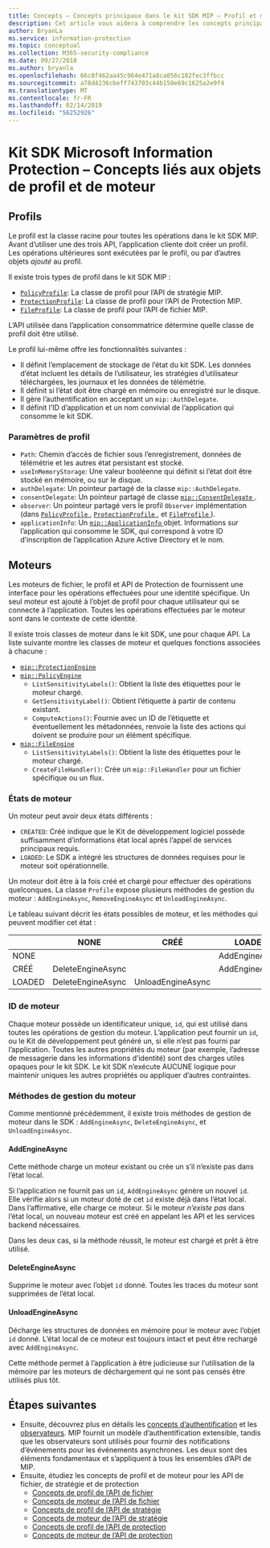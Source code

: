 ```yaml
---
title: Concepts – Concepts principaux dans le kit SDK MIP – Profil et moteur
description: Cet article vous aidera à comprendre les concepts principaux du kit SDK, appelés profil et moteur, qui sont créés pendant l’initialisation de l’application.
author: BryanLa
ms.service: information-protection
ms.topic: conceptual
ms.collection: M365-security-compliance
ms.date: 09/27/2018
ms.author: bryanla
ms.openlocfilehash: 66c8f462aa45c964e471a8ca056c102fec3ffbcc
ms.sourcegitcommit: a78d4236cbeff743703c44b150e69c1625a2e9f4
ms.translationtype: MT
ms.contentlocale: fr-FR
ms.lasthandoff: 02/14/2019
ms.locfileid: "56252926"
---
```

# <a name="microsoft-information-protection-sdk---profile-and-engine-object-concepts"></a>Kit SDK Microsoft Information Protection – Concepts liés aux objets de profil et de moteur

## <a name="profiles"></a>Profils

Le profil est la classe racine pour toutes les opérations dans le kit SDK MIP. Avant d’utiliser une des trois API, l’application cliente doit créer un profil. Les opérations ultérieures sont exécutées par le profil, ou par d’autres objets *ajouté* au profil.

Il existe trois types de profil dans le kit SDK MIP :

- [`PolicyProfile`](reference/class_mip_policyprofile.md): La classe de profil pour l’API de stratégie MIP.
- [`ProtectionProfile`](reference/class_mip_protectionprofile.md): La classe de profil pour l’API de Protection MIP.
- [`FileProfile`](reference/class_mip_fileprofile.md): La classe de profil pour l’API de fichier MIP.

L’API utilisée dans l’application consommatrice détermine quelle classe de profil doit être utilisé.

Le profil lui-même offre les fonctionnalités suivantes :

- Il définit l’emplacement de stockage de l’état du kit SDK. Les données d’état incluent les détails de l’utilisateur, les stratégies d’utilisateur téléchargées, les journaux et les données de télémétrie.
- Il définit si l’état doit être chargé en mémoire ou enregistré sur le disque.
- Il gère l’authentification en acceptant un `mip::AuthDelegate`.
- Il définit l’ID d’application et un nom convivial de l’application qui consomme le kit SDK.

### <a name="profile-settings"></a>Paramètres de profil

- `Path`: Chemin d’accès de fichier sous l’enregistrement, données de télémétrie et les autres état persistant est stocké.
- `useInMemoryStorage`: Une valeur booléenne qui définit si l’état doit être stocké en mémoire, ou sur le disque.
- `authDelegate`: Un pointeur partagé de la classe `mip::AuthDelegate`. 
- `consentDelegate`: Un pointeur partagé de classe [ `mip::ConsentDelegate` ](reference/class_mip_consentdelegate.md). 
- `observer`: Un pointeur partagé vers le profil `Observer` implémentation (dans [ `PolicyProfile` ](reference/class_mip_policyprofile_observer.md), [ `ProtectionProfile` ](reference/class_mip_protectionprofile_observer.md), et [ `FileProfile` ](reference/class_mip_fileprofile_observer.md)).
- `applicationInfo`: Un [ `mip::ApplicationInfo` ](reference/mip-enums-and-structs.md#structures) objet. Informations sur l’application qui consomme le SDK, qui correspond à votre ID d’inscription de l’application Azure Active Directory et le nom.

## <a name="engines"></a>Moteurs

Les moteurs de fichier, le profil et API de Protection de fournissent une interface pour les opérations effectuées pour une identité spécifique. Un seul moteur est ajouté à l’objet de profil pour chaque utilisateur qui se connecte à l’application. Toutes les opérations effectuées par le moteur sont dans le contexte de cette identité.

Il existe trois classes de moteur dans le kit SDK, une pour chaque API. La liste suivante montre les classes de moteur et quelques fonctions associées à chacune :

- [`mip::ProtectionEngine`](reference/class_mip_protectionengine.md)
- [`mip::PolicyEngine`](reference/class_mip_policyengine.md)
  - `ListSensitivityLabels()`: Obtient la liste des étiquettes pour le moteur chargé.
  - `GetSensitivityLabel()`: Obtient l’étiquette à partir de contenu existant.
  - `ComputeActions()`: Fournie avec un ID de l’étiquette et éventuellement les métadonnées, renvoie la liste des actions qui doivent se produire pour un élément spécifique.
- [`mip::FileEngine`](reference/class_mip_fileengine.md)
  - `ListSensitivityLabels()`: Obtient la liste des étiquettes pour le moteur chargé.
  - `CreateFileHandler()`: Crée un `mip::FileHandler` pour un fichier spécifique ou un flux.

### <a name="engine-states"></a>États de moteur

Un moteur peut avoir deux états différents :

- `CREATED`: Créé indique que le Kit de développement logiciel possède suffisamment d’informations état local après l’appel de services principaux requis.
- `LOADED`: Le SDK a intégré les structures de données requises pour le moteur soit opérationnelle.

Un moteur doit être à la fois créé et chargé pour effectuer des opérations quelconques. La classe `Profile` expose plusieurs méthodes de gestion du moteur : `AddEngineAsync`, `RemoveEngineAsync` et `UnloadEngineAsync`.

Le tableau suivant décrit les états possibles de moteur, et les méthodes qui peuvent modifier cet état :

|         | NONE              | CRÉÉ           | LOADED         |
|---------|-------------------|-------------------|----------------|
| NONE    |                   |                   | AddEngineAsync |
| CRÉÉ | DeleteEngineAsync |                   | AddEngineAsync |
| LOADED  | DeleteEngineAsync | UnloadEngineAsync |                |

### <a name="engine-id"></a>ID de moteur

Chaque moteur possède un identificateur unique, `id`, qui est utilisé dans toutes les opérations de gestion du moteur. L’application peut fournir un `id`, ou le Kit de développement peut généré un, si elle n’est pas fourni par l’application. Toutes les autres propriétés du moteur (par exemple, l’adresse de messagerie dans les informations d’identité) sont des charges utiles opaques pour le kit SDK. Le kit SDK n’exécute AUCUNE logique pour maintenir uniques les autres propriétés ou appliquer d’autres contraintes.

### <a name="engine-management-methods"></a>Méthodes de gestion du moteur

Comme mentionné précédemment, il existe trois méthodes de gestion de moteur dans le SDK : `AddEngineAsync`, `DeleteEngineAsync`, et `UnloadEngineAsync`.

#### <a name="addengineasync"></a>AddEngineAsync

Cette méthode charge un moteur existant ou crée un s’il n’existe pas dans l’état local.

Si l’application ne fournit pas un `id`, `AddEngineAsync` génère un nouvel `id`. Elle vérifie alors si un moteur doté de cet `id` existe déjà dans l’état local. Dans l’affirmative, elle charge ce moteur. Si le moteur *n’existe pas* dans l’état local, un nouveau moteur est créé en appelant les API et les services backend nécessaires.

Dans les deux cas, si la méthode réussit, le moteur est chargé et prêt à être utilisé.

#### <a name="deleteengineasync"></a>DeleteEngineAsync

Supprime le moteur avec l’objet `id` donné. Toutes les traces du moteur sont supprimées de l’état local.

#### <a name="unloadengineasync"></a>UnloadEngineAsync

Décharge les structures de données en mémoire pour le moteur avec l’objet `id` donné. L’état local de ce moteur est toujours intact et peut être rechargé avec `AddEngineAsync`.

Cette méthode permet à l’application à être judicieuse sur l’utilisation de la mémoire par les moteurs de déchargement qui ne sont pas censés être utilisés plus tôt.

## <a name="next-steps"></a>Étapes suivantes

- Ensuite, découvrez plus en détails les [concepts d’authentification](concept-authentication-cpp.md) et les [observateurs](concept-async-observers.md). MIP fournit un modèle d’authentification extensible, tandis que les observateurs sont utilisés pour fournir des notifications d’événements pour les événements asynchrones. Les deux sont des éléments fondamentaux et s’appliquent à tous les ensembles d’API de MIP.
- Ensuite, étudiez les concepts de profil et de moteur pour les API de fichier, de stratégie et de protection
  - [Concepts de profil de l’API de fichier](concept-profile-engine-file-profile-cpp.md)
  - [Concepts de moteur de l’API de fichier](concept-profile-engine-file-engine-cpp.md)
  - [Concepts de profil de l’API de stratégie](concept-profile-engine-file-profile-cpp.md)
  - [Concepts de moteur de l’API de stratégie](concept-profile-engine-file-engine-cpp.md)
  - [Concepts de profil de l’API de protection](concept-profile-engine-file-profile-cpp.md)
  - [Concepts de moteur de l’API de protection](concept-profile-engine-file-engine-cpp.md)  

